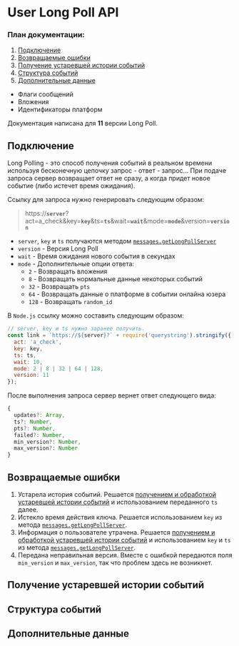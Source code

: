 # User Long Poll API

### План документации:
1. [Подключение](https://github.com/danyadev/longpoll-doc#подключение)
2. [Возвращаемые ошибки](https://github.com/danyadev/longpoll-doc#возвращаемые-ошибки)
3. [Получение устаревшей истории событий](https://github.com/danyadev/longpoll-doc#получение-устаревшей-истории-событий)
4. [Структура событий](https://github.com/danyadev/longpoll-doc#структура-событий)
5. [Дополнительные данные](https://github.com/danyadev/longpoll-doc#дополнительные-данные)
 * Флаги сообщений
 * Вложения
 * Идентификаторы платформ

Документация написана для __11__ версии Long Poll.

## Подключение

Long Polling - это способ получения событий в реальном времени используя бесконечную цепочку запрос - ответ - запрос... При подаче запроса сервер возвращает ответ не сразу, а когда придет новое событие (либо истечет время ожидания).

Ссылку для запроса нужно генерировать следующим образом:

> https://**`server`**?act=a_check&key=**`key`**&ts=**`ts`**&wait=**`wait`**&mode=**`mode`**&version=**`version`**

* `server`, `key` и `ts` получаются методом [`messages.getLongPollServer`](https://vk.com/dev/messages.getLongPollServer)
* `version` - Версия Long Poll
* `wait` - Время ожидания нового события в секундах
* `mode` - Дополнительные опции ответа:
  * `2` - Возвращать вложения
  * `8` - Возвращать нормальные данные некоторых событий
  * `32` - Возвращать `pts`
  * `64` - Возвращать данные о платформе в событии онлайна юзера
  * `128` - Возвращать `random_id`

В `Node.js` ссылку можно составить следующим образом:
```js
// server, key и ts нужно заранее получить. 
const link = `https://${server}?` + require('querystring').stringify({
  act: 'a_check',
  key: key,
  ts: ts,
  wait: 10,
  mode: 2 | 8 | 32 | 64 | 128,
  version: 11
});
```

После выполнения запроса сервер вернет ответ следующего вида:
```js
{
  updates?: Array,
  ts?: Number,
  pts?: Number,
  failed?: Number,
  min_version?: Number,
  max_version?: Number
}
```

## Возвращаемые ошибки

1. Устарела история событий. Решается [получением и обработкой устаревшей истории событий](https://github.com/danyadev/longpoll-doc#получение-устаревшей-истории-событий) и использованием переданного `ts` далее.
2. Истекло время действия ключа. Решается использованием `key` из метода [`messages.getLongPollServer`](https://vk.com/dev/messages.getLongPollServer).
3. Информация о пользователе утрачена. Решается [получением и обработкой устаревшей истории событий](https://github.com/danyadev/longpoll-doc#получение-устаревшей-истории-событий) и использованием `key` и `ts` из метода [`messages.getLongPollServer`](https://vk.com/dev/messages.getLongPollServer).
4. Передана неправильная версия. Вместе с ошибкой передаются поля `min_version` и `max_version`, так что проблем здесь не возникнет.

## Получение устаревшей истории событий

## Структура событий

## Дополнительные данные
